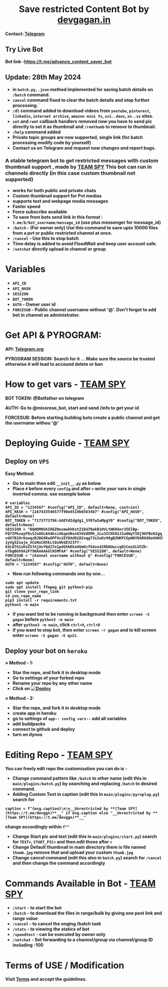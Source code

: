<h1 align="center">
  <b>Save restricted Content Bot by <a href="https://devgagan.in"> devgagan.in </a>
</h1> 

Contact: [Telegram](https://t.me/devggn)

## Try Live Bot
Bot link -https://t.me/advance_content_saver_bot

## Update: 28th May 2024
- in `batch.py`, `.json` method implemented for saving batch details on `/batch` command. 
- `cancel` command fixed to clear the batch details and stop further processing.`
- `/dl` command added to download videos from `youtube`, `pinterest`, `linkedin`, `internet archive`, `amazon mini tv`, `xvi..deos`, `xn..xx` sites.
- `set` and `remt` callback handlers removed now you have to send pic directly to set it as thumbnail and `/remthumb` to remove to thumbnail.
- `/help` command added
- Private topic groups are now supported, single link (for batch processing modify code by yourself)
- Contact us on Telegram and request new changes and report bugs.

### A stable telegram bot to get restricted messages with custom thumbnail support , made by [TEAM SPY](https://t.me/devggn) This bot can run in channels directly (in this case custom thumbnail not supported)

- works for both public and private chats
- Custom thumbnail support for Pvt medias
- supports text and webpage media messages
- Faster speed
- Force subscribe available
- To save from bots send link in this format : `t.me/b/bot_username/message_id` (use plus messenger for message_id)
- `/batch` - (For owner only) Use this command to save upto 10000 files from a pvt or public restricted channel at once.
- `/cancel` -  Use this to stop batch
- Time delay is added to avoid FloodWait and keep user account safe.
- `/setchat` directly upload in channel or group
# Variables

- `API_ID`
- `API_HASH`
- `SESSION`
- `BOT_TOKEN` 
- `AUTH` - Owner user id
- `FORCESUB` - Public channel username without '@'. Don't forget to add bot in channel as administrator. 

# Get API & PYROGRAM:
 
API: [Telegram.org](https://my.telegram.org/auth)

PYROGRAM SESSION: Search for it ... Make sure the source be trusted otherwise it will lead to accound delete or ban

# How to get vars - [TEAM SPY](https://t.me/devggn)

BOT TOKEN: @Botfather on telegram

AUTH: Go to @missrose_bot, start and send /info to get your id

FORCESUB: Before starting building bots create a public channel and get the username withou '@'

# Deploying Guide - [TEAM SPY](https://t.me/devggn)

## Deploy on `VPS`

Easy Method:

- Go to main then edit ```__init__.py``` as below
- Place `#` before every `config` and after `=` write your vars in single inverted comma. see example below

```
# variables
API_ID = "1234567" #config("API_ID", default=None, cast=int)
API_HASH = "1167433546577f90e4519b65634b7" #config("API_HASH", default=None)
BOT_TOKEN = "7173773796:AAEYdIdgUg1_SYR7wSaMpgY0" #config("BOT_TOKEN", default=None)
SESSION = "BQHDMOUAIOGZHesmwkhKztZ1bU7NokB1HVLtNKHAnr35ElBp-FQ7IPkvayF0s5JoOGLN44ksi4kqeUNxnG56Vd8Mh_2Lo3ICHSN2J2u0WyYIOj96FBxN2gq_iekABQkL-vdXTB1DrOswqzBJBG9RaGPFVoiEYDAd0iD2vqgT3x2wOz98gBZNKPCGpWQYbGR6GKe66W5SRZRlLWJaEDQcTEIxNF48nIEGW7cwK2AG3eR4-iyVg5Zxaje_ACeNuCN5kLtQsNkGEV23f7-EdLQTG1zKnZ57AjUvYQdJ7o1pdGhkKknUUmOcfG4xn42RbHUwccqD1CmsGLU5Zh-vTbgBGh9AiP79HAAAAAGlHSMFAA" #config("SESSION", default=None)
FORCESUB = "channel username without @" #config("FORCESUB", default=None)
AUTH = "1234567" #config("AUTH", default=None)

```
- Now run following commands one by one...

```
sudo apt update
sudo apt install ffmpeg git python3-pip
git clone your_repo_link
cd you_repo_name
pip3 install -r requirements.txt
python3 -m main
```

- if you want bot to be running in background then enter `screen -S gagan` before `python3 -m main` 
- after `python3 -m main`, click `ctrl+A`, `ctrl+D`
- if you want to stop bot, then enter `screen -r gagan` and to kill screen enter `screen -S gagan -X quit`.


## Deploy your bot on `heroku`

» Method - 1:
- Star the repo, and fork it in desktop mode
- Go to settings of your forked repo
- Rename your repo by any other name
- Click on  [![Deploy](https://www.herokucdn.com/deploy/button.svg)](https://heroku.com/deploy)
 
» Method - 2:
- Star the repo, and fork it in desktop mode
- create app in heroku
- go to settings of ```app›› config vars››``` add all variables
- add buildpacks
- connect to github and deploy
- turn on dynos

# Editing Repo - [TEAM SPY](https://t.me/devggn)

You can freely edit repo the customisation you can do is -
- Change command pattern like `/batch` to other name (edit this in ```main/plugins/batch.py```) by searching and replacing `/batch` to desired command.
- Adding Custom Text in caption (edit this in ```main/plugins/pyroplug.py```) search for 
```
caption = f"{msg.caption}\n\n__Unrestricted by **[Team SPY](https://t.me/devggn)**__" if msg.caption else "__Unrestricted by **[Team SPY](https://t.me/devggn)**__"
``` 
change accordingly within ```f""```

- Change Start pic and text (edit this in ```main/plugins/start.py```) search for ```TEXT=```, ```START_PIC=``` and then edit those after ```=```
- Change Default thumbnail in main directory there is file named ```thumb.jpg``` remove that and upload your custom ```thumb.jpg```
- Change cancel command (edit this also in ```batch.py```) search for ```/cancel``` and then change the command accordingly

# Commands Available in Bot - [TEAM SPY](https://t.me/devggn)

- ```/start``` - to start the bot
- ```/batch``` - to download the files in range/bulk by giving one post link and range value
- ```/cancel``` - to cancel the onging /batch task
- ```/stats``` - to viewing the statics of bot
- ```/speedtest``` - can be executed by owner only
- ```/setchat``` - Set forwarding to a channel/group via channel/group ID including -100

# Terms of USE / Modification 
Visit [Terms](https://github.com/devgaganin/Save-Restricted-Content-Bot-Repo/blob/main/TERMS_OF_USE.md) and accept the guidelines.
